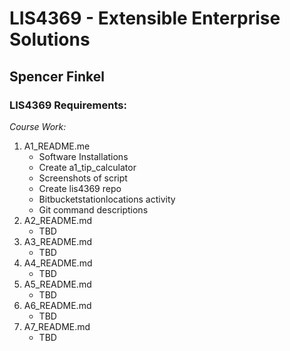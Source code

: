 # LIS4369 - Extensible Enterprise Solutions

## Spencer Finkel

### LIS4369 Requirements:

*Course Work:*

1. A1_README.me
    - Software Installations
    - Create a1_tip_calculator
    - Screenshots of script
    - Create lis4369 repo
    - Bitbucketstationlocations activity
    - Git command descriptions
2. A2_README.md
    - TBD
3. A3_README.md
    - TBD
4. A4_README.md
    - TBD
5. A5_README.md
    - TBD
6. A6_README.md
    - TBD
7. A7_README.md
    - TBD
